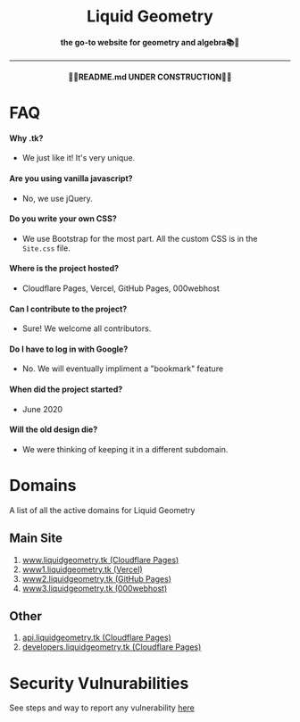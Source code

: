 <h1 align='center'>Liquid Geometry</h1>
<h4 align='center'>the go-to website for geometry and algebra📚🍎</h1>

---

<h4 align='center'>🚧🚦README.md UNDER CONSTRUCTION🚦🚧</h4>
 
# FAQ

#### Why .tk?
- We just like it! It's very unique.

#### Are you using vanilla javascript?
- No, we use jQuery.

#### Do you write your own CSS?
- We use Bootstrap for the most part. All the custom CSS is in the `Site.css` file.

#### Where is the project hosted?
- Cloudflare Pages, Vercel, GitHub Pages, 000webhost

#### Can I contribute to the project?
- Sure! We welcome all contributors.

#### Do I have to log in with Google?
- No. We will eventually impliment a "bookmark" feature

#### When did the project started?
- June 2020

#### Will the old design die?
- We were thinking of keeping it in a different subdomain.

# Domains

A list of all the active domains for Liquid Geometry

## Main Site

1. [www.liquidgeometry.tk (Cloudflare Pages)](https://www.liquidgeometry.tk)
2. [www1.liquidgeometry.tk (Vercel)](https://www1.liquidgeometry.tk)
3. [www2.liquidgeometry.tk (GitHub Pages)](https://www2.liquidgeometry.tk)
4. [www3.liquidgeometry.tk (000webhost)](http://www3.liquidgeometry.tk)

## Other

1. [api.liquidgeometry.tk (Cloudflare Pages)](https://api.liquidgeometry.tk)
2. [developers.liquidgeometry.tk (Cloudflare Pages)](https://developers.liquidgeometry.tk)

# Security Vulnurabilities

See steps and way to report any vulnerability [here](https://github.com/liquid-geometry/liquidgeometry/blob/main/SECURITY.md "SECURITY.md file")
